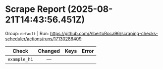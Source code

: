 # Scrape Report (2025-08-21T14:43:56.451Z)

Group: `default`  |  Run: https://github.com/AlbertoRoca96/scraping-checks-scheduler/actions/runs/17130286409

| Check | Changed | Keys | Error |
|---|:---:|:--|:--|
| `example_h1` | — |  |  |
